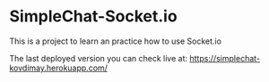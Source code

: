 # SimpleChat-Socket.io
This is a project to learn an practice how to use Socket.io

The last deployed version you can check live at: https://simplechat-kovdimay.herokuapp.com/
